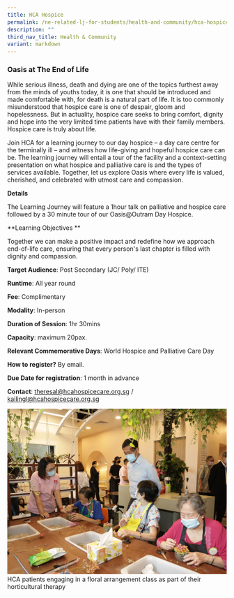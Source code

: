 ```yaml
---
title: HCA Hospice
permalink: /ne-related-lj-for-students/health-and-community/hca-hospice/
description: ""
third_nav_title: Health & Community
variant: markdown
---
```

### Oasis at The End of Life

While serious illness, death and dying are one of the topics furthest away from the minds of youths today, it is one that should be introduced and made comfortable with, for death is a natural part of life. It is too commonly misunderstood that hospice care is one of despair, gloom and hopelessness. But in actuality, hospice care seeks to bring comfort, dignity and hope into the very limited time patients have with their family members. Hospice care is truly about life. 

Join HCA for a learning journey to our day hospice – a day care centre for the terminally ill – and witness how life-giving and hopeful hospice care can be. The learning journey will entail a tour of the facility and a context-setting presentation on what hospice and palliative care is and the types of services available. Together, let us explore Oasis where every life is valued, cherished, and celebrated with utmost care and compassion.

**Details**		
		
The Learning Journey will feature a 1hour talk on palliative and hospice care followed by a 30 minute tour of our Oasis@Outram Day Hospice. 

**Learning Objectives	**	

Together we can make a positive impact and redefine how we approach end-of-life care, ensuring that every person's last chapter is filled with dignity and compassion.

**Target Audience**: Post Secondary (JC/ Poly/ ITE)		

**Runtime**: All year round		

**Fee**: Complimentary		

**Modality**: In-person	
		
**Duration of Session**: 1hr 30mins		

**Capacity**: maximum 20pax.		
		
**Relevant Commemorative Days**: World Hospice and Palliative Care Day	

**How to register?** By email.		

**Due Date for registration**: 1 month in advance 		
		
**Contact**: theresal@hcahospicecare.org.sg / kailingl@hcahospicecare.org.sg

![](/images/oasis%20at%20the%20end%20of%20life.JPG)
HCA patients engaging in a floral arrangement class as part of their horticultural therapy